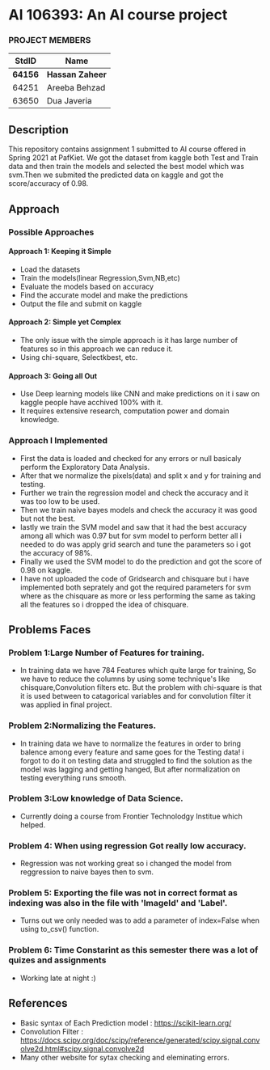# AI 106393: An AI course project #
### PROJECT MEMBERS ###
StdID | Name
------------ | -------------
**64156** | **Hassan Zaheer** <!--this is the group leader in bold.-->
64251 | Areeba Behzad
63650 | Dua Javeria
<!-- Replace name and student ids with acutally group member names and ids-->

## Description ##
This repository contains assignment 1 submitted to AI course offered in Spring 2021 at PafKiet.
We got the dataset from kaggle both Test and Train data and then train the models and selected the best model which was svm.Then we submited the predicted data on kaggle and got the score/accuracy of 0.98.

## Approach ##

### Possible Approaches ###
#### Approach 1: Keeping it Simple ####
- Load the datasets
- Train the models(linear Regression,Svm,NB,etc)
- Evaluate the models based on accuracy
- Find the accurate model and make the predictions
- Output the file and submit on kaggle

#### Approach 2: Simple yet Complex ####
- The only issue with the simple approach is it has large number of features so in this approach we can reduce it.
- Using chi-square, Selectkbest, etc.

#### Approach 3: Going all Out ####
- Use Deep learning models like CNN and make predictions on it i saw on kaggle people have acchived 100% with it.
- It requires extensive research, computation power and domain knowledge.

### Approach I Implemented ###
- First the data is loaded and checked for any errors or null basicaly perform the Exploratory Data Analysis.
- After that we normalize the pixels(data) and split x and y for training and testing.
- Further we train the regression model and check the accuracy and it was too low to be used.
- Then we train naive bayes models and check the accuracy it was good but not the best.
- lastly we train the SVM model and saw that it had the best accuracy among all which was 0.97 but for svm model to perform better all i needed to do was apply grid search and tune the parameters so i got the accuracy of 98%.
- Finally we used the SVM model to do the prediction and got the score of 0.98 on kaggle.
- I have not uploaded the code of Gridsearch and chisquare but i have implemented both seprately and got the required parameters for svm where as the chisquare as more or less performing the same as taking all the features so i dropped the idea of chisquare.

## Problems Faces ##

### Problem 1:Large Number of Features for training. ###
- In training data we have 784 Features which quite large for training, So we have to reduce the columns by using some technique's like chisquare,Convolution filters etc. But the problem with chi-square is that it is used between to catagorical variables and for convolution filter it was applied in final project.

### Problem 2:Normalizing the Features. ###
- In training data we have to normalize the features in order to bring balence among every feature and same goes for the Testing data! i forgot to do it on testing data and struggled to find the solution as the model was lagging and getting hanged, But after normalization on testing everything runs smooth.

### Problem 3:Low knowledge of Data Science. ###
- Currently doing a course from Frontier Technolodgy Institue which helped.

### Problem 4: When using regression Got really low accuracy. ###
- Regression was not working great so i changed the model from reggression to naive bayes then to svm.

### Problem 5: Exporting the file was not in correct format as indexing was also in the file with 'ImageId' and 'Label'. ###
- Turns out we only needed was to add a parameter of index=False when using to_csv() function.

### Problem 6: Time Constarint as this semester there was a lot of quizes and assignments ###
- Working late at night :)

## References ##

- Basic syntax of Each Prediction model : https://scikit-learn.org/
- Convolution Filter : https://docs.scipy.org/doc/scipy/reference/generated/scipy.signal.convolve2d.html#scipy.signal.convolve2d
- Many other website for sytax checking and eleminating errors.
